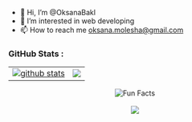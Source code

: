 - 👋 Hi, I’m @OksanaBakl
- 👀 I’m interested in web developing
- 📫 How to reach me oksana.molesha@gmail.com

<!---
OksanaBakl/OksanaBakl is a ✨ special ✨ repository because its `README.md` (this file) appears on your GitHub profile.
You can click the Preview link to take a look at your changes.
--->

### GitHub Stats :

<table align="center">
  <tr>
  <td>
  <a href="https://github.com/OksanaBakl/github-readme-stats"><img align="center" src="https://github-readme-stats.vercel.app/api?username=OksanaBakl&show_icons=true&include_all_commits=true&theme=buefy&hide_border=true" alt="github stats" /></a>
  </td>
  <td>
  <a href="https://github.com/OksanaBakl/github-readme-stats"><img align="center" src="https://github-readme-stats.vercel.app/api/top-langs/?username=OksanaBakl&layout=compact&theme=buefy&hide_border=true" /></a>
  </td>
  </tr>
</table>

<div align=center> 
<img src="https://readme-typing-svg.herokuapp.com?color=%2336BCF7&size=30&center=true&vCenter=true&width=1000&height=50&lines=Fun+Facts:+;Love+joking,+got+a+great+sense+of+humor.+;" alt="Fun Facts" /> 
</div>
  
<br>

<div align="center">
<a href="https://u8views.com/github/OksanaBakl"><img src="https://u8views.com/api/v1/github/profiles/115661003/views/day-week-month-total-count.svg"></a>
</div>
